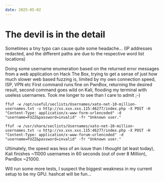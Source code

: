 ```yaml
---
date: 2025-05-02
---
```

# The devil is in the detail

Sometimes a tiny typo can cause quite some headache...
(IP addresses redacted, and the different paths are due to the respective word list locations)

Doing some username enumeration based on the returned error messages from a web application on Hack The Box, trying to get a sense of just how much slower web based fuzzing is, limited by my own connection speed, ISP, VPN etc
First command runs fine on PwnBox, returning the desired result, second command goes wild on Kali, flooding my terminal with useless usernames.
Took me longer to see than I care to admit ;-)

```shell
ffuf -w /opt/useful/seclists/Usernames/xato-net-10-million-usernames.txt -u http://xx.xxx.xxx.115:46277/index.php -X POST -H "Content-Type: application/x-www-form-urlencoded" -d "username=FUZZ&password=invalid" -fr "Unknown user."
```

```shell
ffuf -w /usr/share/seclists/Usernames/xato-net-10-million-usernames.txt -u http://xx.xxx.xxx.115:46277/index.php -X POST -H "Content-Type: application/x-www-forum-urlencoded" -d "username=FUZZ&password=invalid" -fr "Unknown user."
```

Ultimately, the speed was less of an issue than I thought (at least today), Kali finishes ~11000 usernames in 60 seconds (out of over 8 Million), PwnBox ~21000.

Will run some more tests, I suspect the biggest weakness in my current setup to be my GPU. hashcat will be fun...